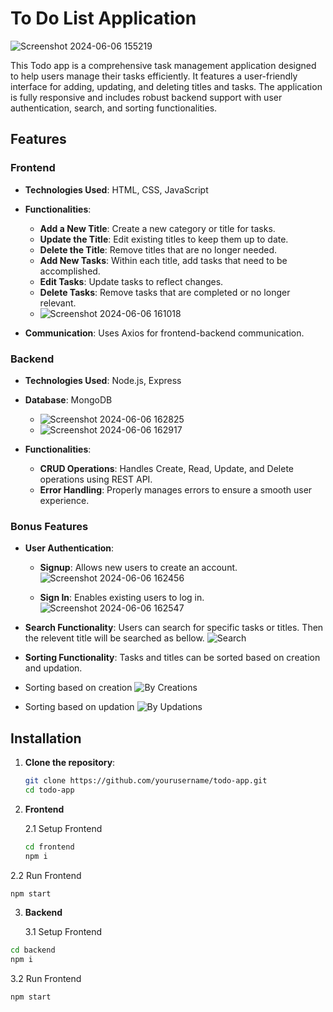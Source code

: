 # To Do List Application 

![Screenshot 2024-06-06 155219](https://github.com/Chamindu77/Task-To_Do_List_Application/assets/117502200/3a6f97ac-c16f-46f7-ab64-b16eb523a057&width=1000&height=500)


This Todo app is a comprehensive task management application designed to help users manage their tasks efficiently. It features a user-friendly interface for adding, updating, and deleting titles and tasks. The application is fully responsive and includes robust backend support with user authentication, search, and sorting functionalities.

## Features

### Frontend
- **Technologies Used**: HTML, CSS, JavaScript
- **Functionalities**:
  - **Add a New Title**: Create a new category or title for tasks.
  - **Update the Title**: Edit existing titles to keep them up to date.
  - **Delete the Title**: Remove titles that are no longer needed.
  - **Add New Tasks**: Within each title, add tasks that need to be accomplished.
  - **Edit Tasks**: Update tasks to reflect changes.
  - **Delete Tasks**: Remove tasks that are completed or no longer relevant.
  - ![Screenshot 2024-06-06 161018](https://github.com/Chamindu77/Task-To_Do_List_Application/assets/117502200/b9d9d45f-28d9-49b0-85c9-849a0665e772)

- **Communication**: Uses Axios for frontend-backend communication.

### Backend
- **Technologies Used**: Node.js, Express
- **Database**: MongoDB
    - ![Screenshot 2024-06-06 162825](https://github.com/Chamindu77/Task-To_Do_List_Application/assets/117502200/b1a6fa0b-f7ad-4556-a3c0-3211783fe0fe)
    - ![Screenshot 2024-06-06 162917](https://github.com/Chamindu77/Task-To_Do_List_Application/assets/117502200/05640df7-aeae-40a0-933c-fcf3ab7c7039)


- **Functionalities**:
  - **CRUD Operations**: Handles Create, Read, Update, and Delete operations using REST API.
  - **Error Handling**: Properly manages errors to ensure a smooth user experience.

### Bonus Features
- **User Authentication**:
  - **Signup**: Allows new users to create an account.
   ![Screenshot 2024-06-06 162456](https://github.com/Chamindu77/Task-To_Do_List_Application/assets/117502200/65b28e28-185f-4a60-9b23-098dfa333428)

  - **Sign In**: Enables existing users to log in.
   ![Screenshot 2024-06-06 162547](https://github.com/Chamindu77/Task-To_Do_List_Application/assets/117502200/08b487a9-1158-4b92-a9c0-75613c74d8e2)


- **Search Functionality**: Users can search for specific tasks or titles. Then the relevent title will be searched as bellow.
  ![Search](https://github.com/Chamindu77/Task-To_Do_List_Application/assets/117502200/467b2e07-5e5b-496c-ab40-8e55fe027f32)


- **Sorting Functionality**: Tasks and titles can be sorted based on creation and updation.
- Sorting based on creation
     ![By Creations](https://github.com/Chamindu77/Task-To_Do_List_Application/assets/117502200/101dee93-3830-4481-8c0b-5a9554899f9f)


- Sorting based on updation
     ![By Updations](https://github.com/Chamindu77/Task-To_Do_List_Application/assets/117502200/869c75d2-e232-4875-9eab-1a14f5d32811)


## Installation

1. **Clone the repository**:
   ```bash
   git clone https://github.com/yourusername/todo-app.git
   cd todo-app

2. **Frontend**
   
   2.1 Setup Frontend
     ```bash
    cd frontend
    npm i
     ```
     
  2.2 Run Frontend 
  
  ```bash
  npm start
  ```
   
3. **Backend**
   
   3.1 Setup Frontend

```bash
cd backend
npm i
```
  3.2 Run Frontend 
   
  ```bash
  npm start
  ```
